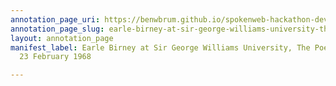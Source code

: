 ```yaml
---
annotation_page_uri: https://benwbrum.github.io/spokenweb-hackathon-development/annotations/earle-birney-at-sir-george-williams-university-the-poetry-series-23-february-1968-canvas-1-audience.json
annotation_page_slug: earle-birney-at-sir-george-williams-university-the-poetry-series-23-february-1968-canvas-1-audience
layout: annotation_page
manifest_label: Earle Birney at Sir George Williams University, The Poetry Series,
  23 February 1968

---
```

